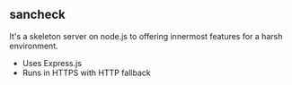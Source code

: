 ## sancheck
It's a skeleton server on node.js to offering innermost features for a harsh environment.

* Uses Express.js
* Runs in HTTPS with HTTP fallback
